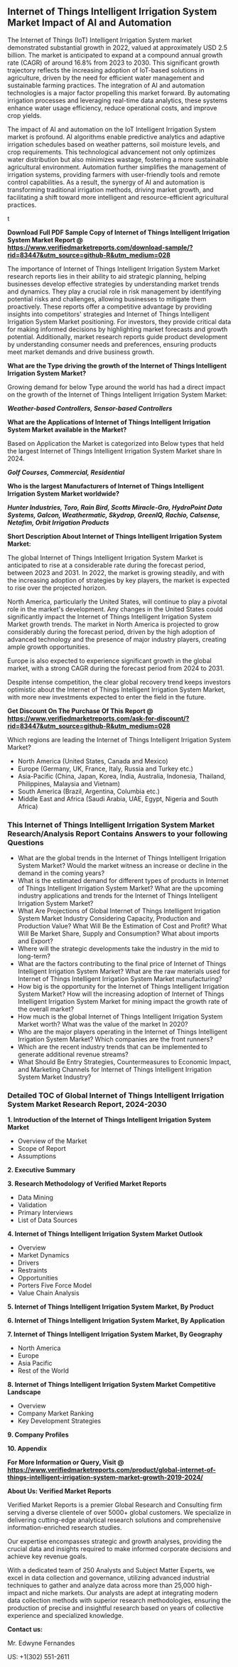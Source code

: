 <h2>Internet of Things Intelligent Irrigation System Market Impact of AI and Automation</h2><p>The Internet of Things (IoT) Intelligent Irrigation System market demonstrated substantial growth in 2022, valued at approximately USD 2.5 billion. The market is anticipated to expand at a compound annual growth rate (CAGR) of around 16.8% from 2023 to 2030. This significant growth trajectory reflects the increasing adoption of IoT-based solutions in agriculture, driven by the need for efficient water management and sustainable farming practices. The integration of AI and automation technologies is a major factor propelling this market forward. By automating irrigation processes and leveraging real-time data analytics, these systems enhance water usage efficiency, reduce operational costs, and improve crop yields.</p><p>The impact of AI and automation on the IoT Intelligent Irrigation System market is profound. AI algorithms enable predictive analytics and adaptive irrigation schedules based on weather patterns, soil moisture levels, and crop requirements. This technological advancement not only optimizes water distribution but also minimizes wastage, fostering a more sustainable agricultural environment. Automation further simplifies the management of irrigation systems, providing farmers with user-friendly tools and remote control capabilities. As a result, the synergy of AI and automation is transforming traditional irrigation methods, driving market growth, and facilitating a shift toward more intelligent and resource-efficient agricultural practices.</p>t</p><p id="" class=""><strong>Download Full PDF Sample Copy of Internet of Things Intelligent Irrigation System Market Report @ <a href="https://www.verifiedmarketreports.com/download-sample/?rid=83447&utm_source=github-R&utm_medium=028" target="_blank">https://www.verifiedmarketreports.com/download-sample/?rid=83447&utm_source=github-R&utm_medium=028</a></strong></p><p>The importance of&nbsp;Internet of Things Intelligent Irrigation System Market research reports lies in their ability to aid strategic planning, helping businesses develop effective strategies by understanding market trends and dynamics. They play a crucial role in risk management by identifying potential risks and challenges, allowing businesses to mitigate them proactively. These reports offer a competitive advantage by providing insights into competitors' strategies and Internet of Things Intelligent Irrigation System Market positioning. For investors, they provide critical data for making informed decisions by highlighting market forecasts and growth potential. Additionally, market research reports guide product development by understanding consumer needs and preferences, ensuring products meet market demands and drive business growth.</p><p><strong>What are the&nbsp;Type driving the growth of the Internet of Things Intelligent Irrigation System Market?</strong></p><p id="" class="">Growing demand for below Type around the world has had a direct impact on the growth of the Internet of Things Intelligent Irrigation System Market:</p><em><strong> Weather-based Controllers, Sensor-based Controllers</strong></em></p><strong>What are the&nbsp;Applications&nbsp;of Internet of Things Intelligent Irrigation System Market available in the Market?</strong></p><p id="" class="">Based on Application the Market is categorized into Below types that held the largest Internet of Things Intelligent Irrigation System Market share In 2024.</p><em><strong>Golf Courses, Commercial, Residential</strong></em></p><strong>Who is the largest Manufacturers of Internet of Things Intelligent Irrigation System Market worldwide?</strong></p><p><em><strong>Hunter Industries, Toro, Rain Bird, Scotts Miracle-Gro, HydroPoint Data Systems, Galcon, Weathermatic, Skydrop, GreenIQ, Rachio, Calsense, Netafim, Orbit Irrigation Products</strong></em></p><p id="" class=""><strong>Short Description About Internet of Things Intelligent Irrigation System Market:</strong></p><p>The global Internet of Things Intelligent Irrigation System Market is anticipated to rise at a considerable rate during the forecast period, between 2023 and 2031. In 2022, the market is growing steadily, and with the increasing adoption of strategies by key players, the market is expected to rise over the projected horizon.</p><p>North America, particularly the United States, will continue to play a pivotal role in the market's development. Any changes in the United States could significantly impact the Internet of Things Intelligent Irrigation System Market growth trends. The market in North America is projected to grow considerably during the forecast period, driven by the high adoption of advanced technology and the presence of major industry players, creating ample growth opportunities.</p><p>Europe is also expected to experience significant growth in the global market, with a strong CAGR during the forecast period from 2024 to 2031.</p><p>Despite intense competition, the clear global recovery trend keeps investors optimistic about the Internet of Things Intelligent Irrigation System Market, with more new investments expected to enter the field in the future.</p><p id="" class=""><strong>Get Discount On The Purchase Of This Report @ <a href="https://www.verifiedmarketreports.com/ask-for-discount/?rid=83447&utm_source=github-R&utm_medium=028" target="_blank">https://www.verifiedmarketreports.com/ask-for-discount/?rid=83447&utm_source=github-R&utm_medium=028</a></strong></p>Which regions are leading the Internet of Things Intelligent Irrigation System Market?</p><ul><li>North America (United States, Canada and Mexico)</li><li>Europe (Germany, UK, France, Italy, Russia and Turkey etc.)</li><li>Asia-Pacific (China, Japan, Korea, India, Australia, Indonesia, Thailand, Philippines, Malaysia and Vietnam)</li><li>South America (Brazil, Argentina, Columbia etc.)</li><li>Middle East and Africa (Saudi Arabia, UAE, Egypt, Nigeria and South Africa)</li></ul><h3 id="" class="">This Internet of Things Intelligent Irrigation System Market Research/Analysis Report Contains Answers to your following Questions</h3><ul><li>What are the global trends in the Internet of Things Intelligent Irrigation System Market? Would the market witness an increase or decline in the demand in the coming years?</li><li>What is the estimated demand for different types of products in Internet of Things Intelligent Irrigation System Market? What are the upcoming industry applications and trends for the Internet of Things Intelligent Irrigation System Market?</li><li>What Are Projections of Global Internet of Things Intelligent Irrigation System Market Industry Considering Capacity, Production and Production Value? What Will Be the Estimation of Cost and Profit? What Will Be Market Share, Supply and Consumption? What about imports and Export?</li><li>Where will the strategic developments take the industry in the mid to long-term?</li><li>What are the factors contributing to the final price of Internet of Things Intelligent Irrigation System Market? What are the raw materials used for Internet of Things Intelligent Irrigation System Market manufacturing?</li><li>How big is the opportunity for the Internet of Things Intelligent Irrigation System Market? How will the increasing adoption of Internet of Things Intelligent Irrigation System Market for mining impact the growth rate of the overall market?</li><li>How much is the global Internet of Things Intelligent Irrigation System Market worth? What was the value of the market In 2020?</li><li>Who are the major players operating in the Internet of Things Intelligent Irrigation System Market? Which companies are the front runners?</li><li>Which are the recent industry trends that can be implemented to generate additional revenue streams?</li><li>What Should Be Entry Strategies, Countermeasures to Economic Impact, and Marketing Channels for Internet of Things Intelligent Irrigation System Market Industry?</li></ul><h3 id="" class="">Detailed TOC of Global Internet of Things Intelligent Irrigation System Market Research Report, 2024-2030</h3><p id="" class=""><strong>1. Introduction of the Internet of Things Intelligent Irrigation System Market</strong></p><ul><li>Overview of the Market</li><li>Scope of Report</li><li>Assumptions</li></ul><p id="" class=""><strong>2. Executive Summary</strong></p><p id="" class=""><strong>3. Research Methodology of Verified Market Reports</strong></p><ul><li>Data Mining</li><li>Validation</li><li>Primary Interviews</li><li>List of Data Sources</li></ul><p id="" class=""><strong>4. Internet of Things Intelligent Irrigation System Market Outlook</strong></p><ul><li>Overview</li><li>Market Dynamics</li><li>Drivers</li><li>Restraints</li><li>Opportunities</li><li>Porters Five Force Model</li><li>Value Chain Analysis</li></ul><p id="" class=""><strong>5. Internet of Things Intelligent Irrigation System Market, By Product</strong></p><p id="" class=""><strong>6. Internet of Things Intelligent Irrigation System Market, By Application</strong></p><p id="" class=""><strong>7. Internet of Things Intelligent Irrigation System Market, By Geography</strong></p><ul><li>North America</li><li>Europe</li><li>Asia Pacific</li><li>Rest of the World</li></ul><p id="" class=""><strong>8. Internet of Things Intelligent Irrigation System Market Competitive Landscape</strong></p><ul><li>Overview</li><li>Company Market Ranking</li><li>Key Development Strategies</li></ul><p id="" class=""><strong>9. Company Profiles</strong></p><p id="" class=""><strong>10. Appendix</strong></p><p id="" class=""><strong>For More Information or Query, Visit @ <a href="https://www.verifiedmarketreports.com/product/global-internet-of-things-intelligent-irrigation-system-market-growth-2019-2024/" target="_blank">https://www.verifiedmarketreports.com/product/global-internet-of-things-intelligent-irrigation-system-market-growth-2019-2024/</a></strong></p><p id="" class=""><strong>About Us: Verified Market Reports</strong></p><p id="" class="">Verified Market Reports is a premier Global Research and Consulting firm serving a diverse clientele of over 5000+ global customers. We specialize in delivering cutting-edge analytical research solutions and comprehensive information-enriched research studies.</p><p id="" class="">Our expertise encompasses strategic and growth analyses, providing the crucial data and insights required to make informed corporate decisions and achieve key revenue goals.</p><p id="" class="">With a dedicated team of 250 Analysts and Subject Matter Experts, we excel in data collection and governance, utilizing advanced industrial techniques to gather and analyze data across more than 25,000 high-impact and niche markets. Our analysts are adept at integrating modern data collection methods with superior research methodologies, ensuring the production of precise and insightful research based on years of collective experience and specialized knowledge.</p><p id="" class=""><strong>Contact us:</strong></p><p id="" class="">Mr. Edwyne Fernandes</p><p id="" class="">US: +1(302) 551-2611</p>